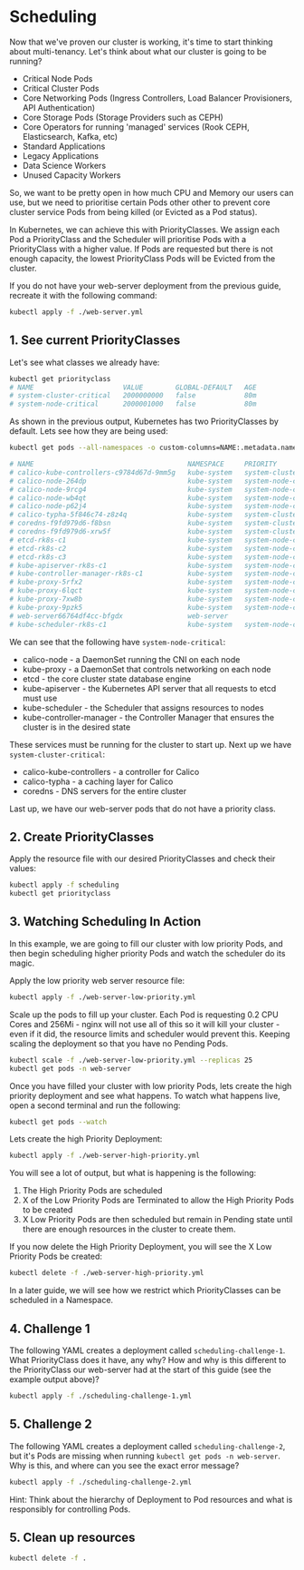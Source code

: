 # Scheduling
Now that we've proven our cluster is working, it's time to start thinking about multi-tenancy. Let's think about what our cluster is going to be running?

- Critical Node Pods
- Critical Cluster Pods
- Core Networking Pods (Ingress Controllers, Load Balancer Provisioners, API Authentication)
- Core Storage Pods (Storage Providers such as CEPH)
- Core Operators for running 'managed' services (Rook CEPH, Elasticsearch, Kafka, etc)
- Standard Applications
- Legacy Applications
- Data Science Workers
- Unused Capacity Workers

So, we want to be pretty open in how much CPU and Memory our users can use, but we need to prioritise certain Pods other other to prevent core cluster service Pods from being killed (or Evicted as a Pod status). 

In Kubernetes, we can achieve this with PriorityClasses. We assign each Pod a PriorityClass and the Scheduler will prioritise Pods with a PriorityClass with a higher value. If Pods are requested but there is not enough capacity, the lowest PriorityClass Pods will be Evicted from the cluster.

If you do not have your web-server deployment from the previous guide, recreate it with the following command:
```bash
kubectl apply -f ./web-server.yml
```

## 1. See current PriorityClasses
Let's see what classes we already have:
```bash
kubectl get priorityclass
# NAME                      VALUE        GLOBAL-DEFAULT   AGE
# system-cluster-critical   2000000000   false            80m
# system-node-critical      2000001000   false            80m
```

As shown in the previous output, Kubernetes has two PriorityClasses by default. Lets see how they are being used:

```bash
kubectl get pods --all-namespaces -o custom-columns=NAME:.metadata.name,NAMESPACE:.metadata.namespace,PRIORITY:.spec.priorityClassName

# NAME                                      NAMESPACE     PRIORITY
# calico-kube-controllers-c9784d67d-9mm5g   kube-system   system-cluster-critical
# calico-node-264dp                         kube-system   system-node-critical
# calico-node-9rcg4                         kube-system   system-node-critical
# calico-node-wb4qt                         kube-system   system-node-critical
# calico-node-p62j4                         kube-system   system-node-critical
# calico-typha-5f846c74-z8z4q               kube-system   system-cluster-critical
# coredns-f9fd979d6-f8bsn                   kube-system   system-cluster-critical
# coredns-f9fd979d6-xrw5f                   kube-system   system-cluster-critical
# etcd-rk8s-c1                              kube-system   system-node-critical
# etcd-rk8s-c2                              kube-system   system-node-critical
# etcd-rk8s-c3                              kube-system   system-node-critical
# kube-apiserver-rk8s-c1                    kube-system   system-node-critical
# kube-controller-manager-rk8s-c1           kube-system   system-node-critical
# kube-proxy-5rfx2                          kube-system   system-node-critical
# kube-proxy-6lqct                          kube-system   system-node-critical
# kube-proxy-7xw8b                          kube-system   system-node-critical
# kube-proxy-9pzk5                          kube-system   system-node-critical
# web-server66764df4cc-bfgdx                web-server    
# kube-scheduler-rk8s-c1                    kube-system   system-node-critical
```

We can see that the following have `system-node-critical`:
- calico-node - a DaemonSet running the CNI on each node
- kube-proxy - a DaemonSet that controls networking on each node
- etcd - the core cluster state database engine
- kube-apiserver - the Kubernetes API server that all requests to etcd must use
- kube-scheduler - the Scheduler that assigns resources to nodes
- kube-controller-manager - the Controller Manager that ensures the cluster is in the desired state

These services must be running for the cluster to start up. Next up we have `system-cluster-critical`: 
- calico-kube-controllers - a controller for Calico
- calico-typha - a caching layer for Calico
- coredns - DNS servers for the entire cluster

Last up, we have our web-server pods that do not have a priority class.

## 2. Create PriorityClasses
Apply the resource file with our desired PriorityClasses and check their values:
```bash
kubectl apply -f scheduling
kubectl get priorityclass
```

## 3. Watching Scheduling In Action
In this example, we are going to fill our cluster with low priority Pods, and then begin scheduling higher priority Pods and watch the scheduler do its magic.

Apply the low priority web server resource file:
```bash
kubectl apply -f ./web-server-low-priority.yml
```

Scale up the pods to fill up your cluster. Each Pod is requesting 0.2 CPU Cores and 256Mi - nginx will not use all of this so it will kill your cluster - even if it did, the resource limits and scheduler would prevent this. Keeping scaling the deployment so that you have no Pending Pods. 

```bash
kubectl scale -f ./web-server-low-priority.yml --replicas 25
kubectl get pods -n web-server
```

Once you have filled your cluster with low priority Pods, lets create the high priority deployment and see what happens. To watch what happens live, open a second terminal and run the following:

```bash
kubectl get pods --watch
```

Lets create the high Priority Deployment:
```bash
kubectl apply -f ./web-server-high-priority.yml 
```

You will see a lot of output, but what is happening is the following:

1. The High Priority Pods are scheduled
2. X of the Low Priority Pods are Terminated to allow the High Priority Pods to be created
3. X Low Priority Pods are then scheduled but remain in Pending state until there are enough resources in the cluster to create them.

If you now delete the High Priority Deployment, you will see the X Low Priority Pods be created:

```bash
kubectl delete -f ./web-server-high-priority.yml
```

In a later guide, we will see how we restrict which PriorityClasses can be scheduled in a Namespace.

## 4. Challenge 1
The following YAML creates a deployment called `scheduling-challenge-1`. What PriorityClass does it have, any why? How and why is this different to the PriorityClass our web-server had at the start of this guide (see the example output above)?

```bash
kubectl apply -f ./scheduling-challenge-1.yml
```


## 5. Challenge 2
The following YAML creates a deployment called `scheduling-challenge-2`, but it's Pods are missing when running `kubectl get pods -n web-server`. Why is this, and where can you see the exact error message?
```bash
kubectl apply -f ./scheduling-challenge-2.yml
```

Hint: Think about the hierarchy of Deployment to Pod resources and what is responsibly for controlling Pods.

## 5. Clean up resources
```bash
kubectl delete -f .
```